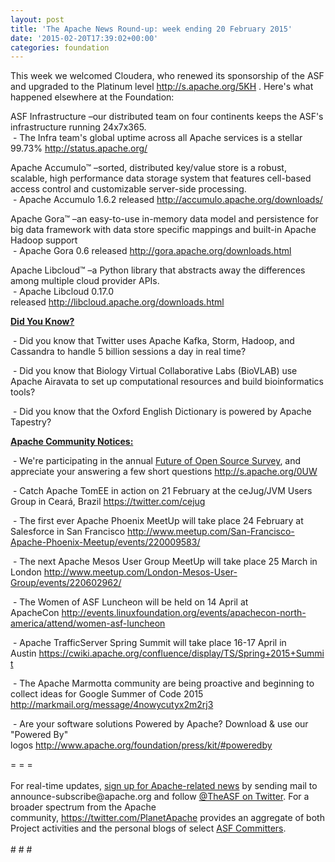 ```yaml
---
layout: post
title: 'The Apache News Round-up: week ending 20 February 2015'
date: '2015-02-20T17:39:02+00:00'
categories: foundation
---
```

<div> 
    <p>This week we welcomed Cloudera, who renewed its sponsorship of the ASF and upgraded to the Platinum level&nbsp;<a href="http://s.apache.org/5KH">http://s.apache.org/5KH</a>&nbsp;. Here's what happened elsewhere at the Foundation:</p> 
    <div> 
      <p>ASF Infrastructure –our distributed team on four continents keeps the ASF's infrastructure running 24x7x365.<br />&nbsp;- The Infra team's global uptime across all Apache services is a stellar 99.73%&nbsp;<a href="http://status.apache.org/">http://status.apache.org/</a></p> 
    </div> 
  </div> 
  <p>Apache Accumulo™ –sorted, distributed key/value store is a robust, scalable, high performance data storage system that features cell-based access control and customizable server-side processing.<br />&nbsp;- Apache Accumulo 1.6.2 released&nbsp;<a href="http://accumulo.apache.org/downloads/">http://accumulo.apache.org/downloads/</a></p> 
  <div> 
    <p>Apache Gora™ –an easy-to-use in-memory data model and persistence for big data framework with data store specific mappings and built-in Apache Hadoop support<br />&nbsp;- Apache Gora 0.6 released&nbsp;<a href="http://gora.apache.org/downloads.html">http://gora.apache.org/downloads.html</a></p> 
    <p>Apache Libcloud™ –a Python library that abstracts away the differences among multiple cloud provider APIs.<br />&nbsp;- Apache Libcloud 0.17.0 released&nbsp;<a href="http://libcloud.apache.org/downloads.html">http://libcloud.apache.org/downloads.html</a></p> 
    <p><b><u>Did You Know?</u></b></p> 
  </div> 
  <p>&nbsp;- Did you know that Twitter uses Apache Kafka, Storm, Hadoop, and Cassandra to handle 5 billion sessions a day in real time?</p> 
  <p>&nbsp;- Did you know that Biology Virtual Collaborative Labs (BioVLAB) use Apache Airavata to set up computational resources and build bioinformatics tools?</p> 
  <p>&nbsp;- Did you know that the Oxford English Dictionary is powered by Apache Tapestry?</p> 
  <p> </p> 
  <p> </p> 
  <p><b><u>Apache Community Notices:</u></b></p> 
  <p>&nbsp;- We're participating in the annual <a href="https://www.blackducksoftware.com/future-of-open-source">Future of Open Source Survey</a>,&nbsp;and appreciate your answering a few short questions&nbsp;<a href="http://s.apache.org/0UW">http://s.apache.org/0UW</a></p> 
  <p>&nbsp;- Catch Apache TomEE in action on 21 February at the ceJug/JVM Users Group in Ceará, Brazil&nbsp;<a href="https://twitter.com/cejug">https://twitter.com/cejug</a></p> 
  <p>&nbsp;- The first ever Apache Phoenix MeetUp will take place 24 February at Salesforce in San Francisco&nbsp;<a href="http://www.meetup.com/San-Francisco-Apache-Phoenix-Meetup/events/220009583/">http://www.meetup.com/San-Francisco-Apache-Phoenix-Meetup/events/220009583/</a></p> 
  <p>&nbsp;- The next Apache Mesos User Group MeetUp will take place 25 March in London&nbsp;<a href="http://www.meetup.com/London-Mesos-User-Group/events/220602962/">http://www.meetup.com/London-Mesos-User-Group/events/220602962/</a></p> 
  <p>&nbsp;- The Women of ASF Luncheon will be held on 14 April at ApacheCon&nbsp;<a href="http://events.linuxfoundation.org/events/apachecon-north-america/attend/women-asf-luncheon">http://events.linuxfoundation.org/events/apachecon-north-america/attend/women-asf-luncheon</a></p> 
  <p>&nbsp;- Apache TrafficServer Spring Summit will take place 16-17 April in Austin&nbsp;<a href="https://cwiki.apache.org/confluence/display/TS/Spring+2015+Summit">https://cwiki.apache.org/confluence/display/TS/Spring+2015+Summit</a></p> 
  <p>&nbsp;- The Apache Marmotta community are being proactive and beginning to collect ideas for Google Summer of Code 2015 <a href="http://markmail.org/message/4nowycutyx2m2rj3">http://markmail.org/message/4nowycutyx2m2rj3</a></p> 
  <p>&nbsp;- Are your software solutions Powered by Apache?&nbsp;Download &amp; use our &quot;Powered By&quot; logos&nbsp;<a href="http://www.apache.org/foundation/press/kit/#poweredby">http://www.apache.org/foundation/press/kit/#poweredby</a></p> 
  <div>= = =</div> 
  <div><br /></div> 
  <div>For real-time updates, <a href="http://www.apache.org/foundation/mailinglists.html#foundation-announce">sign up for Apache-related news</a> by sending mail to announce-subscribe@apache.org and follow <a href="https://twitter.com/TheASF">@TheASF on Twitter</a>. For a broader spectrum from the Apache community,&nbsp;<a href="https://twitter.com/PlanetApache">https://twitter.com/PlanetApache</a> provides an aggregate of both Project activities and the personal blogs of select <a href="http://people.apache.org/">ASF Committers</a>.</div> 
  <div><br /></div> 
  <div># # #</div>
